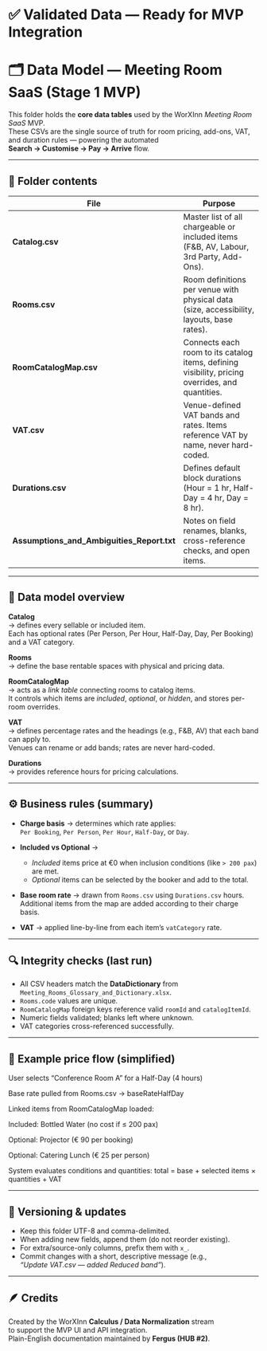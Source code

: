 # ✅ Validated Data — Ready for MVP Integration

# 🗂️ Data Model — Meeting Room SaaS (Stage 1 MVP)

This folder holds the **core data tables** used by the WorXInn *Meeting Room SaaS* MVP.  
These CSVs are the single source of truth for room pricing, add-ons, VAT, and duration rules — powering the automated  
**Search → Customise → Pay → Arrive** flow.

---

## 📁 Folder contents

| File | Purpose |
|------|----------|
| **Catalog.csv** | Master list of all chargeable or included items (F&B, AV, Labour, 3rd Party, Add-Ons). |
| **Rooms.csv** | Room definitions per venue with physical data (size, accessibility, layouts, base rates). |
| **RoomCatalogMap.csv** | Connects each room to its catalog items, defining visibility, pricing overrides, and quantities. |
| **VAT.csv** | Venue-defined VAT bands and rates. Items reference VAT by name, never hard-coded. |
| **Durations.csv** | Defines default block durations (Hour = 1 hr, Half-Day = 4 hr, Day = 8 hr). |
| **Assumptions_and_Ambiguities_Report.txt** | Notes on field renames, blanks, cross-reference checks, and open items. |

---

## 🧮 Data model overview

**Catalog**  
→ defines every sellable or included item.  
Each has optional rates (Per Person, Per Hour, Half-Day, Day, Per Booking) and a VAT category.

**Rooms**  
→ define the base rentable spaces with physical and pricing data.

**RoomCatalogMap**  
→ acts as a *link table* connecting rooms to catalog items.  
It controls which items are *included*, *optional*, or *hidden*, and stores per-room overrides.

**VAT**  
→ defines percentage rates and the headings (e.g., F&B, AV) that each band can apply to.  
Venues can rename or add bands; rates are never hard-coded.

**Durations**  
→ provides reference hours for pricing calculations.

---

## ⚙️ Business rules (summary)

- **Charge basis** → determines which rate applies:  
  `Per Booking`, `Per Person`, `Per Hour`, `Half-Day`, or `Day`.

- **Included vs Optional** →  
  - *Included* items price at €0 when inclusion conditions (like `> 200 pax`) are met.  
  - *Optional* items can be selected by the booker and add to the total.

- **Base room rate** → drawn from `Rooms.csv` using `Durations.csv` hours.  
  Additional items from the map are added according to their charge basis.

- **VAT** → applied line-by-line from each item’s `vatCategory` rate.

---

## 🔍 Integrity checks (last run)

- All CSV headers match the **DataDictionary** from `Meeting_Rooms_Glossary_and_Dictionary.xlsx`.  
- `Rooms.code` values are unique.  
- `RoomCatalogMap` foreign keys reference valid `roomId` and `catalogItemId`.  
- Numeric fields validated; blanks left where unknown.  
- VAT categories cross-referenced successfully.

---

## 🧾 Example price flow (simplified)

User selects “Conference Room A” for a Half-Day (4 hours)

Base rate pulled from Rooms.csv → baseRateHalfDay

Linked items from RoomCatalogMap loaded:

Included: Bottled Water (no cost if ≤ 200 pax)

Optional: Projector (€ 90 per booking)

Optional: Catering Lunch (€ 25 per person)

System evaluates conditions and quantities:
total = base + selected items × quantities + VAT

---

## 🧱 Versioning & updates

- Keep this folder UTF-8 and comma-delimited.  
- When adding new fields, append them (do not reorder existing).  
- For extra/source-only columns, prefix them with `x_`.  
- Commit changes with a short, descriptive message (e.g.,  
  *“Update VAT.csv — added Reduced band”*).

---

## 🪶 Credits

Created by the WorXInn **Calculus / Data Normalization** stream  
to support the MVP UI and API integration.  
Plain-English documentation maintained by **Fergus (HUB #2)**.

